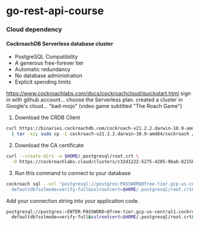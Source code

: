 # go-rest-api-course

### Cloud dependency

#### CockroachDB Serverless database cluster
* PostgreSQL Compatibility
* A generous free-forever tier
* Automatic redundancy
* No database administration
* Explicit spending limits

https://www.cockroachlabs.com/docs/cockroachcloud/quickstart.html
sign in with github account... choose the Serverless plan.
created a cluster in Google's cloud... "bad-mojo" (video game subtitled "The Roach Game")

1. Download the CRDB Client
```bash
curl https://binaries.cockroachdb.com/cockroach-v21.2.2.darwin-10.9-amd64.tgz \
  | tar -xz; sudo cp -i cockroach-v21.2.2.darwin-10.9-amd64/cockroach /usr/local/bin/
```

2. Download the CA certificate
```bash
curl --create-dirs -o $HOME/.postgresql/root.crt \
  -O https://cockroachlabs.cloud/clusters/c32d1222-5275-4205-9bab-8215bd5659e8/cert
```

3. Run this command to connect to your database
```bash
cockroach sql --url "postgresql://postgres:PASSWORD@free-tier.gcp-us-central1.cockroachlabs.cloud:26257/
  defaultdb?sslmode=verify-full&sslrootcert=$HOME/.postgresql/root.crt&options=--cluster%3Dbad-mojo-5100"
```

Add your connection string into your application code.
```bash
postgresql://postgres:<ENTER-PASSWORD>@free-tier.gcp-us-central1.cockroachlabs.cloud:26257/
  defaultdb?sslmode=verify-full&sslrootcert=$HOME/.postgresql/root.crt&options=--cluster%3Dbad-mojo-5100
```

